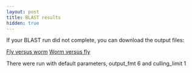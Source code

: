 ```yaml
---
layout: post
title: BLAST results
hidden: true
---
```


If your BLAST run did not complete, you can download the output files:

[Fly versus worm](http://jnmaloof.github.io/BIS180L_web/data/fly_worm_blast.out.gz)
[Worm versus fly](http://jnmaloof.github.io/BIS180L_web/data/worm_fly_blast.out.gz)

There were run with default parameters, output_fmt 6 and culling_limit 1